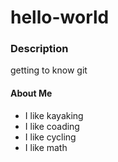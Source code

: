 # hello-world
### Description
getting to know git

#### About Me
* I like kayaking
* I like coading
* I like cycling
* I like math
